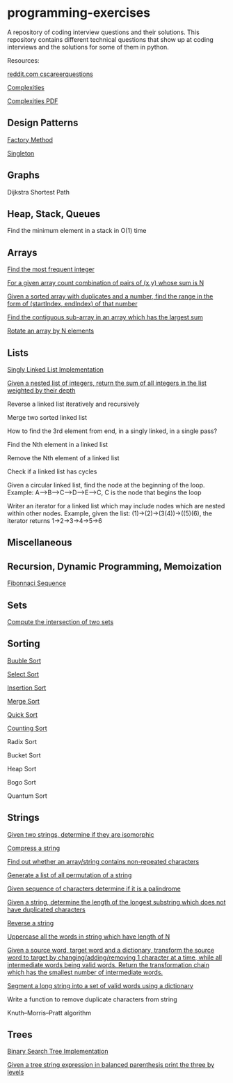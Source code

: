 # programming-exercises
A repository of coding interview questions and their solutions. This repository contains different technical questions that show up at coding interviews and the solutions for some of them in python.

Resources:

[reddit.com cscareerquestions](https://www.reddit.com/r/cscareerquestions/comments/20ahfq/heres_a_pretty_big_list_of_programming_interview/)

[Complexities](http://bigocheatsheet.com/)

[Complexities PDF](http://bigocheatsheet.com/pdf/big-o-cheatsheet.pdf)



Design Patterns
---------------

[Factory Method](design-patterns/factory_method.py)

[Singleton](design-patterns/singleton.py)


Graphs
------

Dijkstra Shortest Path


Heap, Stack, Queues
-------------------

Find the minimum element in a stack in O(1) time


Arrays
------

[Find the most frequent integer](arrays/find-most-frequent-integer.py)

[For a given array count combination of pairs of (x,y) whose sum is N](arrays/find-pairs-that-sum-to-N.py)

[Given a sorted array with duplicates and a number, find the range in the form of (startIndex, endIndex) of that number](arrays/find-range-of-duplicates-in-array.py)

[Find the contiguous sub-array in an array which has the largest sum](arrays/find-subarray-largest-sum.py)

[Rotate an array by N elements](arrays/rotate-an-array-by-n-elements.py)


Lists
-----

[Singly Linked List Implementation](lists/singly-linked-list.py)

[Given a nested list of integers, return the sum of all integers in the list weighted by their depth](lists/weighted-sum-nested-list.py)

Reverse a linked list iteratively and recursively

Merge two sorted linked list

How to find the 3rd element from end, in a singly linked, in a single pass?

Find the Nth element in a linked list

Remove the Nth element of a linked list

Check if a linked list has cycles

Given a circular linked list, find the node at the beginning of the loop. Example: A-->B-->C-->D-->E-->C, C is the node that begins the loop

Writer an iterator for a linked list which may include nodes which are nested within other nodes. Example, given the list: (1)->(2)->(3(4))->((5)(6), the iterator returns 1->2->3->4->5->6




Miscellaneous
-------------




Recursion, Dynamic Programming, Memoization
-------------------------------------------
[Fibonnaci Sequence](recursion-dynamic-memoization/fibonnaci.py)



Sets
----

[Compute the intersection of two sets](sets/intersection-two-sets.py)



Sorting
-------

[Buuble Sort](sorting/bubble-sort.py)

[Select Sort](sorting/selection-sort.py)

[Insertion Sort](sorting/insertion-sort.py)

[Merge Sort](sorting/merge-sort.py)

[Quick Sort](sorting/quick-sort.py)

[Counting Sort](sorting/count-sort.py)

Radix Sort

Bucket Sort

Heap Sort

Bogo Sort

Quantum Sort


Strings
-------

[Given two strings, determine if they are isomorphic](strings/check-if-words-are-isomorphic.py)

[Compress a string](strings/compress-string.py)

[Find out whether an array/string contains non-repeated characters](strings/find-whether-string-repeated-characters.py)

[Generate a list of all permutation of a string](strings/generate-all-permutations-of-a-string.py)

[Given sequence of characters determine if it is a palindrome](strings/is-string-palindrome.py)

[Given a string, determine the length of the longest substring which does not have duplicated characters](strings/longest-substring-without-duplicates.py)

[Reverse a string](strings/reverse-string-recursive.py)

[Uppercase all the words in string which have length of N](strings/upper-case-words-with-length-N.py)

[Given a source word, target word and a dictionary, transform the source word to target by changing/adding/removing 1 character at a time, while all intermediate words being valid words. Return the transformation chain which has the smallest number of intermediate words.](strings/source-word-to-target-word-path)

[Segment a long string into a set of valid words using a dictionary](strings/split-string-based-on-dictionary-words.py)

Write a function to remove duplicate characters from string

Knuth–Morris–Pratt algorithm


Trees
-----

[Binary Search Tree Implementation](trees/binary-search-tree.py)

[Given a tree string expression in balanced parenthesis print the three by levels](trees/tree-string-expression-balanced-parenthesis.py)
